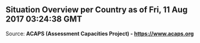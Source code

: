 ## Situation Overview per Country as of Fri, 11 Aug 2017 03:24:38 GMT

Source: **ACAPS (Assessment Capacities Project) - https://www.acaps.org**